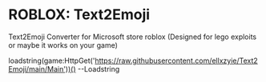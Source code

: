 # ROBLOX: Text2Emoji
Text2Emoji Converter for Microsoft store roblox (Designed for lego exploits or maybe it works on your game)



loadstring(game:HttpGet('https://raw.githubusercontent.com/ellxzyie/Text2Emoji/main/Main'))() --Loadstring
